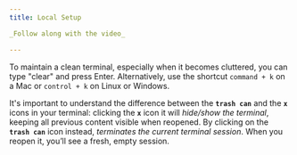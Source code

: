 ```yaml
---
title: Local Setup

_Follow along with the video_

---
```


To maintain a clean terminal, especially when it becomes cluttered, you can type "clear" and press Enter. Alternatively, use the shortcut `command + k` on a Mac or `control + k` on Linux or Windows.

It's important to understand the difference between the **`trash can`** and the **`x`** icons in your terminal: clicking the **`x`** icon it will _hide/show the terminal_, keeping all previous content visible when reopened. By clicking on the **`trash can`** icon instead, _terminates the current terminal session_. When you reopen it, you’ll see a fresh, empty session.